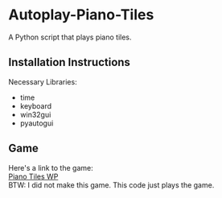 # Autoplay-Piano-Tiles
A Python script that plays piano tiles.

## Installation Instructions
Necessary Libraries:
- time  
- keyboard  
- win32gui  
- pyautogui  

## Game
Here's a link to the game:  
<a href="https://www.microsoft.com/en-ca/p/piano-tiles-wp/9nblggh4njz5?activetab=pivot:overviewtab">Piano Tiles WP</a>  
BTW: I did not make this game. This code just plays the game.

